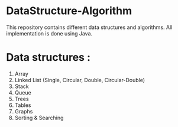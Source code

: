 # DataStructure-Algorithm
This repository contains different data structures and algorithms. All implementation is done using Java.

# Data structures :
1. Array
2. Linked List (Single, Circular, Double, Circular-Double)
3. Stack
4. Queue
5. Trees
5. Tables
6. Graphs
7. Sorting & Searching
